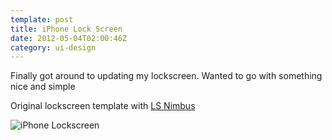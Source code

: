 ```yaml
---
template: post
title: iPhone Lock Screen
date: 2012-05-04T02:00:46Z
category: ui-design
---
```

Finally got around to updating my lockscreen. Wanted to go with something nice and simple

Original lockscreen template with [LS Nimbus](http://technouse.deviantart.com/art/LS-Nimbus-190421722)

![iPhone Lockscreen](https://cdn.fay.io/images/2012/iphone-4-lockscreen-design.png)